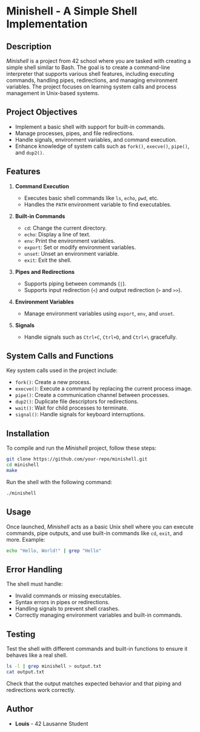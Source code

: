 
# Minishell - A Simple Shell Implementation

## Description

*Minishell* is a project from 42 school where you are tasked with creating a simple shell similar to Bash. The goal is to create a command-line interpreter that supports various shell features, including executing commands, handling pipes, redirections, and managing environment variables. The project focuses on learning system calls and process management in Unix-based systems.

## Project Objectives

- Implement a basic shell with support for built-in commands.
- Manage processes, pipes, and file redirections.
- Handle signals, environment variables, and command execution.
- Enhance knowledge of system calls such as `fork()`, `execve()`, `pipe()`, and `dup2()`.

## Features

1. **Command Execution**
   - Executes basic shell commands like `ls`, `echo`, `pwd`, etc.
   - Handles the `PATH` environment variable to find executables.

2. **Built-in Commands**
   - `cd`: Change the current directory.
   - `echo`: Display a line of text.
   - `env`: Print the environment variables.
   - `export`: Set or modify environment variables.
   - `unset`: Unset an environment variable.
   - `exit`: Exit the shell.

3. **Pipes and Redirections**
   - Supports piping between commands (`|`).
   - Supports input redirection (`<`) and output redirection (`>` and `>>`).

4. **Environment Variables**
   - Manage environment variables using `export`, `env`, and `unset`.

5. **Signals**
   - Handle signals such as `Ctrl+C`, `Ctrl+D`, and `Ctrl+\` gracefully.

## System Calls and Functions

Key system calls used in the project include:

- `fork()`: Create a new process.
- `execve()`: Execute a command by replacing the current process image.
- `pipe()`: Create a communication channel between processes.
- `dup2()`: Duplicate file descriptors for redirections.
- `wait()`: Wait for child processes to terminate.
- `signal()`: Handle signals for keyboard interruptions.

## Installation

To compile and run the *Minishell* project, follow these steps:

```bash
git clone https://github.com/your-repo/minishell.git
cd minishell
make
```

Run the shell with the following command:

```bash
./minishell
```

## Usage

Once launched, *Minishell* acts as a basic Unix shell where you can execute commands, pipe outputs, and use built-in commands like `cd`, `exit`, and more. Example:

```bash
echo "Hello, World!" | grep "Hello"
```

## Error Handling

The shell must handle:

- Invalid commands or missing executables.
- Syntax errors in pipes or redirections.
- Handling signals to prevent shell crashes.
- Correctly managing environment variables and built-in commands.

## Testing

Test the shell with different commands and built-in functions to ensure it behaves like a real shell.

```bash
ls -l | grep minishell > output.txt
cat output.txt
```

Check that the output matches expected behavior and that piping and redirections work correctly.

## Author

- **Louis** - 42 Lausanne Student
